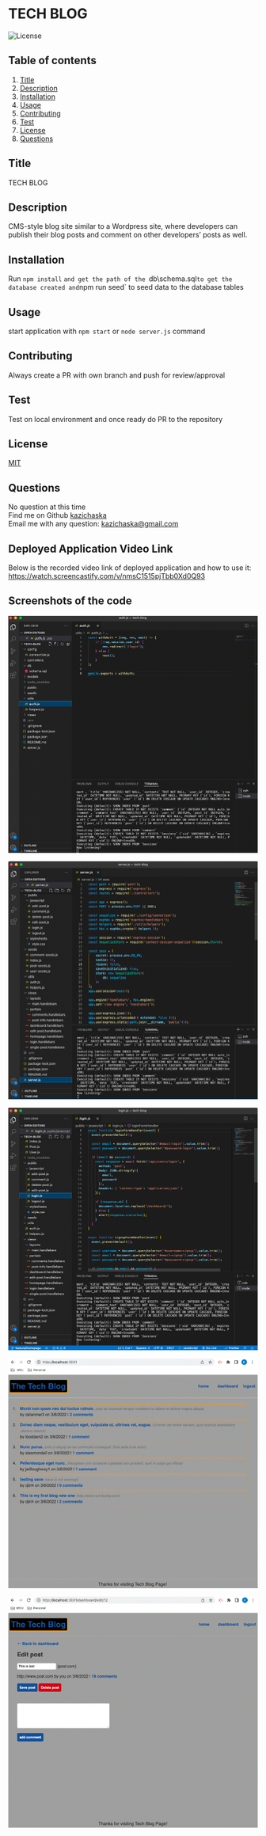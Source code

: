 # TECH BLOG

![License](https://img.shields.io/badge/License-MIT%20-yellow.svg)

## Table of contents

1. [Title](#title)
2. [Description](#description)
3. [Installation](#installation)
4. [Usage](#usage)
5. [Contributing](#contributing)
6. [Test](#test)
7. [License](#license)
8. [Questions](#questions)

## Title

TECH BLOG

## Description

CMS-style blog site similar to a Wordpress site, where developers can publish their blog posts and comment on other developers’ posts as well.

## Installation

Run `npm install` `and get the path of the `db\schema.sql`to get the database created and`npm run seed` to seed data to the database tables

## Usage

start application with `npm start` or `node server.js` command

## Contributing

Always create a PR with own branch and push for review/approval

## Test

Test on local environment and once ready do PR to the repository

## License

[MIT](https://gist.github.com/nicolasdao/a7adda51f2f185e8d2700e1573d8a633#mit-license)

## Questions

No question at this time<br />
Find me on Github [kazichaska](https://github.com/kazichaska)<br />
Email me with any question: kazichaska@gmail.com <br />

## Deployed Application Video Link

Below is the recorded video link of deployed application and how to use it:
https://watch.screencastify.com/v/nmsC1515pjTbb0Xd0Q93

## Screenshots of the code

![db](./assets/images/db.png)

![script](./assets/images/script.png)

![script1](./assets/images/script1.png)

![application](./assets/images/application.png)

![application1](./assets/images/application1.png)
